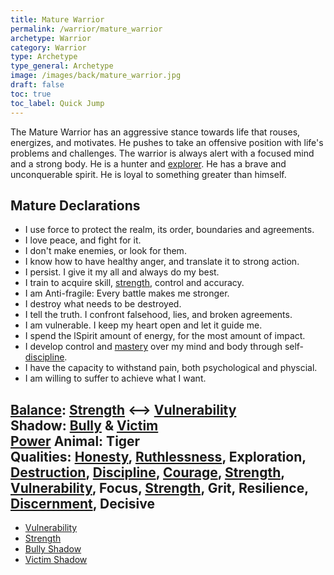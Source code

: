 ```yaml
---
title: Mature Warrior
permalink: /warrior/mature_warrior
archetype: Warrior
category: Warrior
type: Archetype
type_general: Archetype
image: /images/back/mature_warrior.jpg
draft: false
toc: true
toc_label: Quick Jump
---
```

 The Mature Warrior has an aggressive stance towards life that rouses, energizes, and motivates. He pushes to take an offensive position with life's problems and challenges. The warrior is always alert with a focused mind and a strong body. He is a hunter and [explorer](/warrior/heart/explorer). He has a brave and unconquerable spirit. He is loyal to something greater than himself.   
  
  
## Mature Declarations  
- I use force to protect the realm, its order, boundaries and agreements.   
- I love peace, and fight for it.   
- I don't make enemies, or look for them.   
- I know how to have healthy anger, and translate it to strong action.   
- I persist. I give it my all and always do my best.   
- I train to acquire skill, [strength](/warrior/mature_warrior/strength), control and accuracy.   
- I am Anti-fragile: Every battle makes me stronger.   
- I destroy what needs to be destroyed.   
- I tell the truth. I confront falsehood, lies, and broken agreements.   
-  I am vulnerable. I keep my heart open and let it guide me.  
- I spend the lSpirit amount of energy, for the most amount of impact.   
- I develop control and [mastery](/magician/mature_magician/mastery) over my mind and body through self-[discipline](/warrior/body/athlete/discipline).   
- I have the capacity to withstand pain, both psychological and physcial.   
- I am willing to suffer to achieve what I want.   
  
**[Balance](/king/body/ruler_and_judge/balance):** [Strength](/warrior/mature_warrior/strength) <--> [Vulnerability](/warrior/mature_warrior/vulnerability)   
**Shadow:** [Bully](/warrior/mature_warrior/bully_shadow) & [Victim](/warrior/mature_warrior/victim_shadow)  
**[Power](/king/mature_king/power) Animal:** Tiger   
**Qualities:** [Honesty](/warrior/mind/activist/honesty), [Ruthlessness](/warrior/body/change_maker/ruthlessness), Exploration, [Destruction](/warrior/spirit/rebel/destruction), [Discipline](/warrior/body/athlete/discipline), [Courage](/warrior/spirit/rebel/courage), [Strength](/warrior/mature_warrior/strength), [Vulnerability](/warrior/mature_warrior/vulnerability), Focus, [Strength](/warrior/mature_warrior/strength), Grit, Resilience, [Discernment](/warrior/mind/activist/discernment), Decisive
---
- [Vulnerability](/warrior/mature_warrior/vulnerability)
- [Strength](/warrior/mature_warrior/strength)
- [Bully Shadow](/warrior/mature_warrior/bully_shadow)
- [Victim Shadow](/warrior/mature_warrior/victim_shadow)
